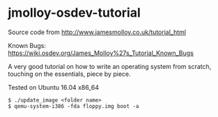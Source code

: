 # jmolloy-osdev-tutorial
Source code from http://www.jamesmolloy.co.uk/tutorial_html

Known Bugs: https://wiki.osdev.org/James_Molloy%27s_Tutorial_Known_Bugs

A very good tutorial on how to write an operating system from 
scratch, touching on the essentials, piece by piece.

Tested on Ubuntu 16.04 x86_64


```
$ ./update_image <folder name>
$ qemu-system-i386 -fda floppy.img boot -a
```
